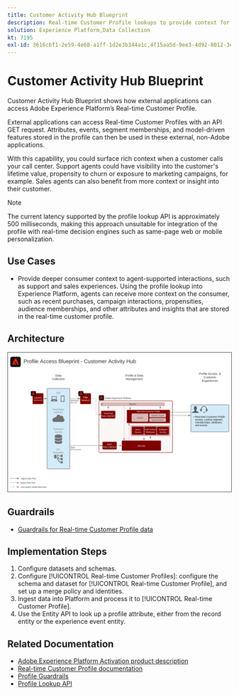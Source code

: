 ```yaml
---
title: Customer Activity Hub Blueprint
description: Real-time Customer Profile lookups to provide context for agent-assisted support and sales.
solution: Experience Platform,Data Collection
kt: 7195
exl-id: 3616cbf1-2e59-4e68-a1ff-1d2e3b344a1c,4f15aa5d-9ee3-4d92-8012-3e2f0c0d615f
---
```

# Customer Activity Hub Blueprint

Customer Activity Hub Blueprint shows how external applications can access Adobe Experience Platform’s Real-time Customer Profile.

External applications can access Real-time Customer Profiles with an API GET request. Attributes, events, segment memberships, and model-driven features stored in the profile can then be used in these external, non-Adobe applications.

With this capability, you could surface rich context when a customer calls your call center. Support agents could have visibility into the customer's lifetime value, propensity to churn or exposure to marketing campaigns, for example. Sales agents can also benefit from more context or insight into their customer.

>[!NOTE]
>
>The current latency supported by the profile lookup API is approximately 500 milliseconds, making this approach unsuitable for integration of the profile with real-time decision engines such as same-page web or mobile personalization. 

## Use Cases

* Provide deeper consumer context to agent-supported interactions, such as support and sales experiences. Using the profile lookup into Experience Platform, agents can receive more context on the consumer, such as recent purchases, campaign interactions, propensities, audience memberships, and other attributes and insights that are stored in the real-time customer profile.

## Architecture

<img src="assets/cah.svg" alt="Reference Architecture for the Customer Activity Hub Blueprint" style="border:1px solid #4a4a4a" />

## Guardrails

* [Guardrails for Real-time Customer Profile data](https://experienceleague.adobe.com/docs/experience-platform/profile/guardrails.html)

## Implementation Steps

1. Configure datasets and schemas.
1. Configure [!UICONTROL Real-time Customer Profiles]: configure the schema and dataset for [!UICONTROL Real-time Customer Profile], and set up a merge policy and identities.
1. Ingest data into Platform and process it to [!UICONTROL Real-time Customer Profile].
1. Use the Entity API to look up a profile attribute, either from the record entity or the experience event entity.

## Related Documentation

* [Adobe Experience Platform Activation product description](https://helpx.adobe.com/legal/product-descriptions/adobe-experience-platform0.html)
* [Real-time Customer Profile documentation](https://experienceleague.adobe.com/docs/experience-platform/profile/home.html?lang=en)
* [Profile Guardrails](https://experienceleague.adobe.com/docs/experience-platform/profile/guardrails.html)
* [Profile Lookup API](https://www.adobe.io/apis/experienceplatform/home/api-reference.html)
